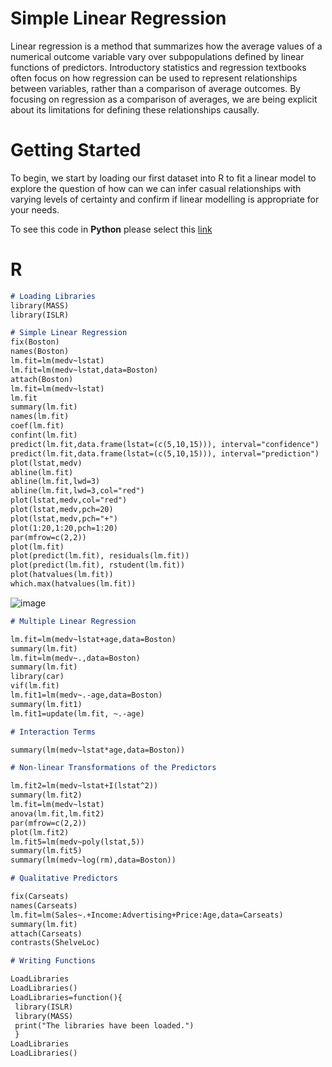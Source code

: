 # Simple Linear Regression

Linear regression is a method that summarizes how the average values of a numerical outcome variable vary over subpopulations defined by linear functions of predictors. Introductory statistics and regression textbooks often focus on how regression can be used to represent relationships between variables, rather than a comparison of average outcomes. By focusing on regression as a comparison of averages, we are being explicit about its limitations for defining these relationships causally.

# Getting Started

To begin, we start by loading our first dataset into R to fit a linear model to explore the question of how can we can infer casual relationships with varying levels of certainty and confirm if linear modelling is appropriate for your needs.

To see this code in **Python** please select this [link](https://euler777.github.io/pyLinearModels.github.io/)

# R 
```markdown
# Loading Libraries
library(MASS)
library(ISLR)

```

```markdown
# Simple Linear Regression
fix(Boston)
names(Boston)
lm.fit=lm(medv~lstat)
lm.fit=lm(medv~lstat,data=Boston)
attach(Boston)
lm.fit=lm(medv~lstat)
lm.fit
summary(lm.fit)
names(lm.fit)
coef(lm.fit)
confint(lm.fit)
predict(lm.fit,data.frame(lstat=(c(5,10,15))), interval="confidence")
predict(lm.fit,data.frame(lstat=(c(5,10,15))), interval="prediction")
plot(lstat,medv)
abline(lm.fit)
abline(lm.fit,lwd=3)
abline(lm.fit,lwd=3,col="red")
plot(lstat,medv,col="red")
plot(lstat,medv,pch=20)
plot(lstat,medv,pch="+")
plot(1:20,1:20,pch=1:20)
par(mfrow=c(2,2))
plot(lm.fit)
plot(predict(lm.fit), residuals(lm.fit))
plot(predict(lm.fit), rstudent(lm.fit))
plot(hatvalues(lm.fit))
which.max(hatvalues(lm.fit))

```
![image](https://user-images.githubusercontent.com/58537175/70355914-15b28180-1828-11ea-8c28-8f1dc1b8fd00.png)

```markdown
# Multiple Linear Regression

lm.fit=lm(medv~lstat+age,data=Boston)
summary(lm.fit)
lm.fit=lm(medv~.,data=Boston)
summary(lm.fit)
library(car)
vif(lm.fit)
lm.fit1=lm(medv~.-age,data=Boston)
summary(lm.fit1)
lm.fit1=update(lm.fit, ~.-age)

```

```markdown
# Interaction Terms

summary(lm(medv~lstat*age,data=Boston))

```

```markdown
# Non-linear Transformations of the Predictors

lm.fit2=lm(medv~lstat+I(lstat^2))
summary(lm.fit2)
lm.fit=lm(medv~lstat)
anova(lm.fit,lm.fit2)
par(mfrow=c(2,2))
plot(lm.fit2)
lm.fit5=lm(medv~poly(lstat,5))
summary(lm.fit5)
summary(lm(medv~log(rm),data=Boston))

```

```markdown
# Qualitative Predictors

fix(Carseats)
names(Carseats)
lm.fit=lm(Sales~.+Income:Advertising+Price:Age,data=Carseats)
summary(lm.fit)
attach(Carseats)
contrasts(ShelveLoc)


```

```markdown
# Writing Functions

LoadLibraries
LoadLibraries()
LoadLibraries=function(){
 library(ISLR)
 library(MASS)
 print("The libraries have been loaded.")
 }
LoadLibraries
LoadLibraries()


```



